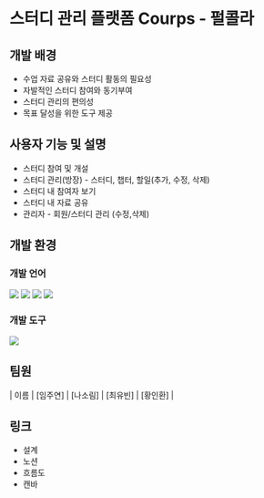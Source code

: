 # 스터디 관리 플랫폼 Courps - 펄콜라

## 개발 배경
- 수업 자료 공유와 스터디 활동의 필요성
- 자발적인 스터디 참여와 동기부여
- 스터디 관리의 편의성
- 목표 달성을 위한 도구 제공

## 사용자 기능 및 설명
- 스터디 참여 및 개설
- 스터디 관리(방장) - 스터디, 챕터, 할일(추가, 수정, 삭제)
- 스터디 내 참여자 보기
- 스터디 내 자료 공유
- 관리자 - 회원/스터디 관리 (수정,삭제)
   
## 개발 환경

### 개발 언어
<img src="https://img.shields.io/badge/JAVA-F05138?style=flat-square&logo=Java&logoColor=white"/></a> 
<img src="https://img.shields.io/badge/JavaScript-F7DF1E?style=flat-square&logo=JavaScript&logoColor=white"/></a> 
<img src="https://img.shields.io/badge/HTML5-E34F26?style=flat-square&logo=HTML5&logoColor=white"/>
<img src="https://img.shields.io/badge/CSS3-1572B6?style=flat-square&logo=CSS3&logoColor=white"/><br>

### 개발 도구
<img src="https://img.shields.io/badge/IntelliJ IDEA-000000?style=flat-square&logo=IntelliJ IDEA&logoColor=white"/>

## 팀원 
| 이름 | [임주연] | [나소림] | [최유빈] | [황인환] |

## 링크
- 설계
<a href="https://docs.google.com/spreadsheets/d/14Z0zdBLtv-mLzSQJE9pQVKHprFdYu_0bGnwPEIGf0cs/edit?usp=sharing"></a>
- 노션
<a href="https://www.notion.so/invite/513a0c4ef09969deaaa9f8832c833d402745f2db"></a>
- 흐름도
<a href="https://drive.google.com/file/d/1o6zsET_9LJK6UwQI0lv8NXrdiVv8S08i/view?usp=sharing"></a>
- 캔바
<a href="https://www.canva.com/design/DAGCom7553E/sW2UTp-rFEHfjmxXvBHt9g/edit?utm_content=DAGCom7553E&utm_campaign=designshare&utm_medium=link2&utm_source=sharebutton"></a>
